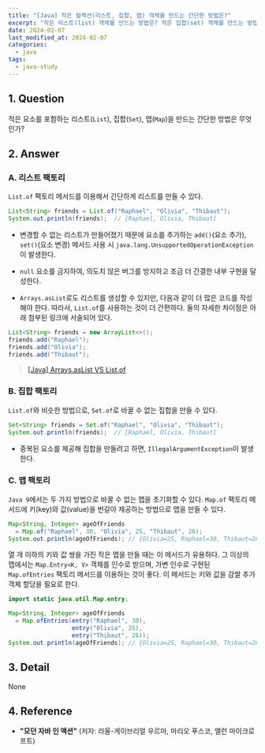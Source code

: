 ```yaml
---
title: "[Java] 작은 컬렉션(리스트, 집합, 맵) 객체를 만드는 간단한 방법은?"
excerpt: "작은 리스트(list) 객체를 만드는 방법은? 작은 집합(set) 객체를 만드는 방법은? 작은 맵(map) 객체를 만드는 방법은?"
date: 2024-02-07
last_modified_at: 2024-02-07
categories:
  - java
tags:
  - java-study
---
```


## 1. Question

적은 요소를 포함하는 리스트(`List`), 집합(`Set`), 맵(`Map`)을 만드는 간단한 방법은 무엇인가?

## 2. Answer

### A. 리스트 팩토리

`List.of` 팩토리 메서드를 이용해서 간단하게 리스트를 만들 수 있다.

```java
List<String> friends = List.of("Raphael", "Olivia", "Thibaut");
System.out.println(friends);  // [Raphael, Olivia, Thibaut]
```

* 변경할 수 없는 리스트가 만들어졌기 때문에 요소를 추가하는 `add()`(요소 추가), `set()`(요소 변경) 메서드 사용 시 `java.lang.UnsupportedOperationException`이 발생한다.

* `null` 요소를 금지하여, 의도치 않은 버그를 방지하고 조금 더 간결한 내부 구현을 달성한다.

* `Arrays.asList`로도 리스트를 생성할 수 있지만, 다음과 같이 더 많은 코드를 작성해야 한다. 따라서, `List.of`를 사용하는 것이 더 간편하다. 둘의 자세한 차이점은 아래 첨부된 링크에 서술되어 있다.

```java
List<String> friends = new ArrayList<>();
friends.add("Raphael");
friends.add("Olivia");
friends.add("Thibaut");
```

> [[Java] Arrays.asList VS List.of](https://burningfalls.github.io/java/difference-between-arrays-aslist-and-list-of/)

### B. 집합 팩토리

`List.of`와 비슷한 방법으로, `Set.of`로 바꿀 수 없는 집합을 만들 수 있다.

```java
Set<String> friends = Set.of("Raphael", "Olivia", "Thibaut");
System.out.println(friends);  // [Raphael, Olivia, Thibaut]
```

* 중복된 요소를 제공해 집합을 만들려고 하면, `IllegalArgumentException`이 발생한다.

### C. 맵 팩토리

`Java 9`에서는 두 가지 방법으로 바꿀 수 없는 맵을 초기화할 수 있다. `Map.of` 팩토리 메서드에 키(key)와 값(value)을 번갈아 제공하는 방법으로 맵을 만들 수 있다.

```java
Map<String, Integer> ageOfFriends
  = Map.of("Raphael", 30, "Olivia", 25, "Thibaut", 26);
System.out.println(ageOfFriends); // {Olivia=25, Raphael=30, Thibaut=26}
```

열 개 이하의 키와 값 쌍을 가진 작은 맵을 만들 때는 이 메서드가 유용하다. 그 이상의 맵에서는 `Map.Entry<K, V>` 객체를 인수로 받으며, 가변 인수로 구현된 `Map.ofEntries` 팩토리 메서드를 이용하는 것이 좋다. 이 메서드는 키와 값을 감쌀 추가 객체 할당을 필요로 한다.

```java
import static java.util.Map.entry;

Map<String, Integer> ageOfFriends
  = Map.ofEntries(entry("Raphael", 30),
                  entry("Olivia", 25),
                  entry("Thibaut", 26));
System.out.println(ageOfFriends); // {Olivia=25, Raphael=30, Thibaut=26}
```

## 3. Detail

None

## 4. Reference

* **"모던 자바 인 액션"** (저자: 라울-게이브리얼 우르마, 마리오 푸스코, 앨런 마이크로프트)